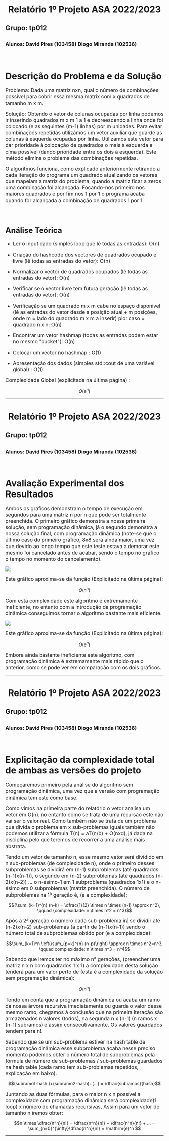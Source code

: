 <h1 align = "center"> Relatório 1º Projeto ASA 2022/2023 </h1>


<h2> Grupo: tp012 </h2>

<h2><font size = "3"> Alunos: David Pires (103458) Diogo Miranda (102536) </font></h2>

<br>
<h1> Descrição do Problema e da Solução</h1>

<p><font size = "3"> Problema: Dada uma matriz nxn, qual o número de combinações possível para cobrir essa mesma matrix com x quadrados de tamanho m x m. </font></p>
<p><font size = "3"> Solução: Obtendo o vetor de colunas ocupadas por linha podemos ir inserindo quadrados m x m 1 a 1 e decreescendo a linha onde foi colocado (e as seguintes (m-1) linhas) por m unidades. Para evitar combinações repetidas utilizámos um vetor auxiliar que guarde as colunas à esquerda ocupadas por linha. Utilizamos este vetor para dar prioridade à colocação de quadrados o mais à esquerda e cima possível (dando prioridade entre os dois à esquerda). Este método elimina o problema das combinações repetidas. </font></p>
<p><font size = "3"> O algoritmos funciona, como explicado anteriormente retirando a cada iteração do programa um quadrado atualizando os vetores que mapeiam a matriz do problema, quando a matriz ficar a zeros uma combinação foi alcançada. Focando-nos primeiro nos maiores quadrados e por fim nos 1 por 1 o programa acaba quando for alcançada a combinação de quadrados 1 por 1. </font></p>

<br>

<h1><font size = "5"> Análise Teórica </font></h1>


* <font size = "3"> Ler o input dado (simples loop que lê todas as entradas): O(n) </font>

* <font size = "3"> Criação do hashcode dos vectores de quadrados ocupado e livre (lê todas as entradas do vetor): O(n) </font>

* <font size = "3"> Normalizar o vector de quadrados ocupados (lê todas as entradas do vetor): O(n) </font>

* <font size = "3"> Verificar se o vector livre tem futura geração (lê todas as entradas do vetor): O(n) </font>

* <font size = "3"> Verificação se um quadrado m x m cabe no espaço disponível (lê as entradas do vetor desde a posição atual + m posições, onde m = lado do quadrado m x m a inserir) pior caso = quadrado n x n: O(n) </font>

* <font size = "3"> Encontrar um vetor hashmap (todas as entradas podem estar no mesmo "bucket"): O(n) </font>

* <font size = "3"> Colocar um vector no hashmap : O(1) </font>

* <font size = "3"> Apresentação dos dados (simples std::cout de uma variável global) : O(1) </font>


<p><font size = "3"> Complexidade Global (explicitada na última página) :  </font></p>

$$O({\mathrm{e}^n})$$


***


<h1 align = "center"> Relatório 1º Projeto ASA 2022/2023 </h1>


<h2> Grupo: tp012 </h2>

<h2><font size = "3"> Alunos: David Pires (103458) Diogo Miranda (102536) </font></h2>

<br>
<h1> Avaliação Experimental dos Resultados </h1>

<p><font size = "3"> Ambos os gráficos demonstram o tempo de execução em segundos para uma matriz n por n que pode ser totalmente preenchida. O primeiro gráfico demonstra a nossa primeira solução, sem programação dinâmica, já o segundo demonstra a nossa solução final, com programação dinâmica (note-se que o último caso do primeiro gráfico, 8x8 será ainda maior, uma vez que devido ao longo tempo que este teste estava a demorar este mesmo foi cancelado antes de acabar, sendo o tempo no gráfico o tempo no momento do cancelamento).  </font></p>

<image src ="https://cdn.discordapp.com/attachments/639050837145944074/1052235316729229402/Screenshot_2022-12-13_at_14.47.22.png"></image> </image>

<p><font size = "3"> Este gráfico aproxima-se da função (Explicitado na última página):  </font></p>

$$ O({n^n}) $$

<p><font size = "3"> Com esta complexidade este algoritmo é extremamente ineficiente, no entanto com a introdução da programação dinâmica conseguimos tornar o algoritmo bastante mais eficiente.  </font></p>

<image src ="https://cdn.discordapp.com/attachments/639050837145944074/1051994464949895238/Screenshot_2022-12-12_at_17.12.05.png"></image> </image>

<p><font size = "3"> Este gráfico aproxima-se da função (Explicitado na última página):  </font></p>

$$ O({\mathrm{e}^n}) $$

<p><font size = "3"> Embora ainda bastante ineficiente este algoritmo, com programação dinâmica é extremamente mais rápido que o anterior, como se pode ver em comparação com os dois gráficos.  </font></p>


***


<h1 align = "center"> Relatório 1º Projeto ASA 2022/2023 </h1>


<h2> Grupo: tp012 </h2>

<h2><font size = "3"> Alunos: David Pires (103458) Diogo Miranda (102536) </font></h2>

<br>
<h1> Explicitação da complexidade total de ambas as versões do projeto </h1>

<p><font size = "3"> Começaremos primeiro pela análise do algoritmo sem programação dinâmica, uma vez que a versão com programação dinâmica tem este como base.  </font></p>

<p><font size = "3"> Como vimos na primeira parte do relatório o vetor analisa um vetor em O(n), no entanto como se trata de uma recursão este não vai ser o valor real. Como também não se trata de um problema que divida o problema em x sub-problemas iguais também não podemos utilizar a fórmula T(n) = aT(n/b) + O(nxd), já dada na disciplina pelo que teremos de recorrer a uma análise mais abstrata. </font></p>

<p><font size = "3"> Tendo um vetor de tamanho n, esse mesmo vetor será dividido em n sub-problemas (de complexidade n), onde o primeiro desses subproblemas se dividirá em (n-1) subproblemas (até quadrados (n-1)x(n-1)), o segundo em (n-2) subproblemas (até quadrados (n-2)x(n-2)) ... o n-ésimo-1 em 1 subproblema (quadrados 1x1) e o n-ésimo em 0 subproblemas (matriz preenchida). O número de subproblemas na 1ª geração é, (e a complexidade): </font></p>

$${\sum_{k=1}^{n} (n-k) = \dfrac{1}{2} \times n \times (n-1) \approx n^2}, \qquad {complexidade: n \times n^2 = n^3}$$

<p><font size = "3"> Após a 2ª geração o número cada sub-problema irá se dividir até (n-2)x(n-2) sub-problemas (a partir de (n-1)x(n-1)) sendo o número total de subproblemas obtido por (e a complexidade): </font></p>

$$\sum_{k=1}^n \left(\sum_{p=k}^{n} (n-p)\right) \approx n \times n^2=n^3, \qquad complexidade: n \times n^3 = n^4$$

<p><font size = "3"> Sabendo que iremos ter no máximo n² gerações, (preencher uma matriz n x n com quadrados 1 x 1) a complexidade desta solução tenderá para um valor perto de (esta é a complexidade da solução sem programação dinâmica): </font></p>

$$O(n^n)$$

<p><font size = "3"> Tendo em conta que a programação dinâmica ou acaba um ramo da nossa árvore recursiva imediatamente ou guarda o valor desse mesmo ramo, chegamos à conclusão que na primeira iteração são armazenados n valores (todos), na segunda n x (n-1) (n ramos x (n-1) subramos) e assim consecutivamente. Os valores guardados tendem para n!.  </font></p>

<p><font size = "3"> Sabendo que se um sub-problema estiver na hash table de programação dinâmica esse subproblema acaba nesse preciso momento podemos obter o número total de subproblemas pela fórmula de número de sub-problemas / sub-problemas guardados na hash table (cada ramo tem sub-problemas repetidos, explicação em baixo).  </font></p>

$$(subramo1-hash )+(subramo2-hash)+(...) = \dfrac{subramos}{hash}$$

<p><font size = "3"> Juntando as duas fórmulas, para o maior n x n possível a complexidade com programação dinâmica será complexidade(1 loop) x número de chamadas recursivas, Assim para um vetor de tamanho n iremos obter: </font></p>

$$n \times \dfrac{n^n}{n!} = \dfrac{n^n}{n!} + \dfrac{n^n}{n!} + ... = \sum_{n=0}^{\infty}\dfrac{n^n}{n!} = \mathrm{e}^n $$

***